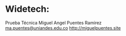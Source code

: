 # Widetech:

Prueba Técnica Miguel Angel Puentes Ramirez
ma.puentes@uniandes.edu.co
http://miguelpuentes.site
